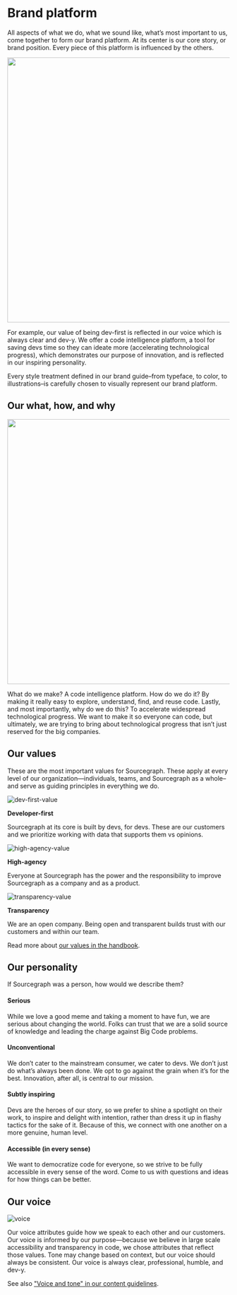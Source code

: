 # Brand platform

All aspects of what we do, what we sound like, what’s most important to us, come together to form our brand platform. At its center is our core story, or brand position. Every piece of this platform is influenced by the others.

<img src="https://user-images.githubusercontent.com/102541294/197849871-03bf1095-8dfc-4d12-a922-ab153da935bf.svg" width="600" />



For example, our value of being dev-first is reflected in our voice which is always clear and dev-y.
We offer a code intelligence platform, a tool for saving devs time so they can ideate more (accelerating technological progress), which demonstrates our purpose of innovation, and is reflected in our inspiring personality.

Every style treatment defined in our brand guide–from typeface, to color, to illustrations–is carefully chosen to visually represent our brand platform.

## Our what, how, and why

<img src="https://user-images.githubusercontent.com/102541294/198051583-08570d3b-9f35-46e5-9dd4-7ab8603a5f93.svg" width="600" />

What do we make? A code intelligence platform. How do we do it? By making it really easy to explore, understand, find, and reuse code. Lastly, and most importantly, why do we do this? To accelerate widespread technological progress. We want to make it so everyone can code, but ultimately, we are trying to bring about technological progress that isn’t just reserved for the big companies.

## Our values

These are the most important values for Sourcegraph. These apply at every level of our organization—individuals, teams, and Sourcegraph as a whole–and serve as guiding principles in everything we do.


![dev-first-value](https://user-images.githubusercontent.com/102541294/198056713-3a2eb22b-bd9f-4556-b63a-cebd7d1d0a70.svg)

**Developer-first**

Sourcegraph at its core is built by devs, for devs. These are our customers and we prioritize working with data that supports them vs opinions.


![high-agency-value](https://user-images.githubusercontent.com/102541294/198056767-492f4ff2-aa20-416f-ac7b-969a21462d04.svg)

**High-agency**

Everyone at Sourcegraph has the power and the responsibility to improve Sourcegraph as a company and as a product.


![transparency-value](https://user-images.githubusercontent.com/102541294/198056797-1fa9f319-9ed0-46b7-9046-ed210c3b7755.svg)

**Transparency**

We are an open company. Being open and transparent builds trust with our customers and within our team.



Read more about [our values in the handbook](../../../../company-info-and-process/values/index.md).

## Our personality

If Sourcegraph was a person, how would we describe them?

#### Serious

While we love a good meme and taking a moment to have fun, we are serious about changing the world. Folks can trust that we are a solid source of knowledge and leading the charge against Big Code problems.

#### Unconventional

We don’t cater to the mainstream consumer, we cater to devs. We don’t just do what’s always been done. We opt to go against the grain when it’s for the best. Innovation, after all, is central to our mission.

#### Subtly inspiring

Devs are the heroes of our story, so we prefer to shine a spotlight on their work, to inspire and delight with intention, rather than dress it up in flashy tactics for the sake of it. Because of this, we connect with one another on a more genuine, human level.

#### Accessible (in every sense)

We want to democratize code for everyone, so we strive to be fully accessible in every sense of the word. Come to us with questions and ideas for how things can be better.

## Our voice

![voice](https://user-images.githubusercontent.com/102541294/198074541-6d5d206e-937b-4b59-963c-491769b41f06.svg)

Our voice attributes guide how we speak to each other and our customers. Our voice is informed by our purpose—because we believe in large scale accessibility and transparency in code, we chose attributes that reflect those values. Tone may change based on context, but our voice should always be consistent. Our voice is always clear, professional, humble, and dev-y.

See also ["Voice and tone" in our content guidelines](../../../../company-info-and-process/communication/content_guidelines/voice_and_tone.md).
